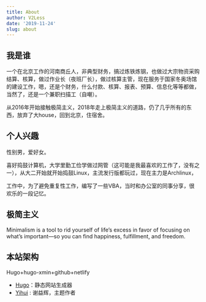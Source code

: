 ```yaml
---
title: About
author: V2Less
date: '2019-11-24'
slug: about
---
```


## 我是谁

一个在北京工作的河南商丘人，非典型财务，搞过炼铁炼钢，也做过大宗物资采购结算、核算，做过作业长（夜班厂长），做过核算主管，现在服务于国家冬奥场馆的建设工作，嗯，还是个财务，什么付款、核算、报表、预算、信息化等等都做，当然了，还是一个兼职扫描工（自嘲）。

从2016年开始接触极简主义，2018年走上极简主义的道路，仍了几乎所有的东西，放弃了大house，回到北京，住宿舍。

## 个人兴趣

性别男，爱好女。

喜好捣鼓计算机，大学里勤工俭学做过网管（这可能是我最喜欢的工作了，没有之一），从大二开始就开始捣鼓Linux，主流发行版都玩过，现在主力是Archlinux，

工作中，为了避免重复性工作，编写了一些VBA，当时和办公室的同事分享，很欢乐的一段记忆。

## 极简主义

Minimalism is a tool to rid yourself of life’s excess in favor of focusing on what’s important—so you can find happiness, fulfillment, and freedom.

## 本站架构

Hugo+hugo-xmin+github+netlify

* [Hugo](http://gohugo.io/)：静态网站生成器
* [Yihui](https://yihui.org/) :   谢益辉，主题作者

